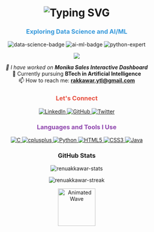 <!-- HEADER SECTION WITH TYPOGRAPHY EFFECT -->
<h1 align="center">
  <img src="https://readme-typing-svg.herokuapp.com?font=Fira+Code&color=F39C12&size=25&center=true&vCenter=true&width=435&lines=Hello+%F0%9F%91%8B%2C+I'm+Renu+Akkawar!;Welcome+to+my+GitHub+Profile!;Data+Analytics+Enthusiast+%F0%9F%92%BB" alt="Typing SVG">
</h1>

<h3 align="center" style="color:#3498db;">Exploring Data Science and AI/ML</h3>

<!-- FANCY BADGES -->
<p align="center">
  <img src="https://img.shields.io/badge/Data_Science-Enthusiast-blue?style=for-the-badge&logo=data-science&logoColor=white" alt="data-science-badge"/>
  <img src="https://img.shields.io/badge/AI_ML-Learning-yellow?style=for-the-badge&logo=ai&logoColor=white" alt="ai-ml-badge"/>
  <img src="https://img.shields.io/badge/Python-Expert-green?style=for-the-badge&logo=python&logoColor=white" alt="python-expert"/>
</p>

<!-- ABOUT SECTION WITH ICONS -->
<p align="center">
  <img src="https://img.icons8.com/clouds/100/000000/analytics.png"/>
</p>
<p align="center">
  <em>🔭 I have worked on <strong>Monika Sales Interactive Dashboard</strong></em><br>
  🌱 Currently pursuing <strong>BTech in Artificial Intelligence</strong><br>
  📫 How to reach me: <a href="mailto:rakkawar.ytl@gmail.com"><strong>rakkawar.ytl@gmail.com</strong></a>
</p>

<!-- SOCIAL MEDIA CONNECT -->
<h3 align="center" style="color:#e74c3c;">Let's Connect</h3>
<p align="center">
  <a href="https://linkedin.com/in/renu-akkawar-b84180268/" target="_blank">
    <img src="https://img.shields.io/badge/LinkedIn-0077B5?style=for-the-badge&logo=linkedin&logoColor=white" alt="LinkedIn"/>
  </a>
  <a href="https://github.com/renuakkawar" target="_blank">
    <img src="https://img.shields.io/badge/GitHub-181717?style=for-the-badge&logo=github&logoColor=white" alt="GitHub"/>
  </a>
  <a href="https://twitter.com/renuakkawar" target="_blank">
    <img src="https://img.shields.io/badge/Twitter-1DA1F2?style=for-the-badge&logo=twitter&logoColor=white" alt="Twitter"/>
  </a>
</p>

<!-- LANGUAGES AND TOOLS SECTION -->
<h3 align="center" style="color:#8e44ad;">Languages and Tools I Use</h3>
<p align="center">
  <a href="https://www.cprogramming.com/" target="_blank">
    <img src="https://img.shields.io/badge/C-00599C?style=for-the-badge&logo=c&logoColor=white" alt="C"/>
  </a>
  <a href="https://www.w3schools.com/cpp/" target="_blank">
    <img src="https://img.shields.io/badge/C++-00599C?style=for-the-badge&logo=cplusplus&logoColor=white" alt="cplusplus"/>
  </a>
  <a href="https://www.python.org" target="_blank">
    <img src="https://img.shields.io/badge/Python-3776AB?style=for-the-badge&logo=python&logoColor=white" alt="Python"/>
  </a>
  <a href="https://www.w3.org/html/" target="_blank">
    <img src="https://img.shields.io/badge/HTML5-E34F26?style=for-the-badge&logo=html5&logoColor=white" alt="HTML5"/>
  </a>
  <a href="https://www.w3schools.com/css/" target="_blank">
    <img src="https://img.shields.io/badge/CSS3-1572B6?style=for-the-badge&logo=css3&logoColor=white" alt="CSS3"/>
  </a>
  <a href="https://www.java.com" target="_blank">
    <img src="https://img.shields.io/badge/Java-007396?style=for-the-badge&logo=java&logoColor=white" alt="Java"/>
  </a>
</p>

<!-- GITHUB STATS WITH FANCY THEME -->
<h3 align="center">GitHub Stats</h3>
<p align="center">
  <img src="https://github-readme-stats.vercel.app/api?username=renuakkawar&show_icons=true&theme=tokyonight&hide_border=true" alt="renuakkawar-stats"/>
</p>
<p align="center">
  <img src="https://github-readme-streak-stats.herokuapp.com/?user=renuakkawar&theme=tokyonight&hide_border=true" alt="renuakkawar-streak"/>
</p>

<!-- ANIMATED WAVE IMAGE -->
<p align="center">
  <img src="https://media.giphy.com/media/jRfWZHAy50cbG/giphy.gif" alt="Animated Wave" width="100">
</p>

